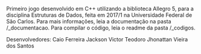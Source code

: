 Primeiro jogo desenvolvido em C++ utilizando a biblioteca Allegro 5, para a disciplina Estruturas de Dados, feita em 2017/1 na Universidade Federal de São Carlos.
Para mais informações, leia a documentação na pasta /\_documentacao.
Para compilar o código, leia o readme da pasta /\_codigos.

Desenvolvedores:
Caio Ferreira
Jackson Victor Teodoro
Jhonattan Vieira dos Santos